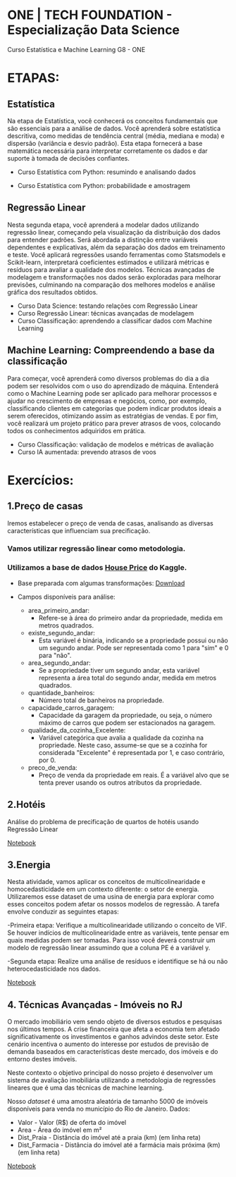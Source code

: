 # ONE | TECH FOUNDATION - Especialização Data Science
Curso Estatística e Machine Learning G8 - ONE

# ETAPAS:
## Estatística

Na etapa de Estatística, você conhecerá os conceitos fundamentais que são essenciais para a análise de dados. Você aprenderá sobre estatística descritiva, como medidas de tendência central (média, mediana e moda) e dispersão (variância e desvio padrão). Esta etapa fornecerá a base matemática necessária para interpretar corretamente os dados e dar suporte à tomada de decisões confiantes.

- Curso Estatística com Python: resumindo e analisando dados

- Curso Estatística com Python: probabilidade e amostragem

## Regressão Linear

Nesta segunda etapa, você aprenderá a modelar dados utilizando regressão linear, começando pela visualização da distribuição dos dados para entender padrões. Será abordada a distinção entre variáveis dependentes e explicativas, além da separação dos dados em treinamento e teste. Você aplicará regressões usando ferramentas como Statsmodels e Scikit-learn, interpretará coeficientes estimados e utilizará métricas e resíduos para avaliar a qualidade dos modelos. Técnicas avançadas de modelagem e transformações nos dados serão exploradas para melhorar previsões, culminando na comparação dos melhores modelos e análise gráfica dos resultados obtidos.

 - Curso Data Science: testando relações com Regressão Linear
 - Curso Regressão Linear: técnicas avançadas de modelagem
 - Curso Classificação: aprendendo a classificar dados com Machine Learning

## Machine Learning: Compreendendo a base da classificação

Para começar, você aprenderá como diversos problemas do dia a dia podem ser resolvidos com o uso do aprendizado de máquina. Entenderá como o Machine Learning pode ser aplicado para melhorar processos e ajudar no crescimento de empresas e negócios, como, por exemplo, classificando clientes em categorias que podem indicar produtos ideais a serem oferecidos, otimizando assim as estratégias de vendas. E por fim, você realizará um projeto prático para prever atrasos de voos, colocando todos os conhecimentos adquiridos em prática.

- Curso Classificação: validação de modelos e métricas de avaliação
- Curso IA aumentada: prevendo atrasos de voos



# Exercícios:

## 1.Preço de casas

Iremos estabelecer o preço de venda de casas, analisando as diversas características que influenciam sua precificação. 

### Vamos utilizar regressão linear como metodologia. 

### Utilizamos a base de dados [House Price](https://www.kaggle.com/code/ahmedmahmoud16/house-prices-regression) do Kaggle.
- Base preparada com algumas transformações: [Download](https://cdn3.gnarususercontent.com.br/3677-data-science-regressao-linear/Projeto/Base%20de%20dados/Pre%C3%A7os_de_casas.csv) 

- Campos disponíveis para análise:
   - area_primeiro_andar:
     - Refere-se à área do primeiro andar da propriedade, medida em metros quadrados.
   - existe_segundo_andar:
     - Esta variável é binária, indicando se a propriedade possui ou não um segundo andar. Pode ser representada como 1 para "sim" e 0 para "não".
   - area_segundo_andar:
     - Se a propriedade tiver um segundo andar, esta variável representa a área total do segundo andar, medida em metros quadrados.
   - quantidade_banheiros:
     - Número total de banheiros na propriedade.
   - capacidade_carros_garagem:
     - Capacidade da garagem da propriedade, ou seja, o número máximo de carros que podem ser estacionados na garagem.
   - qualidade_da_cozinha_Excelente:
     - Variável categórica que avalia a qualidade da cozinha na propriedade. Neste caso, assume-se que se a cozinha for considerada "Excelente" é representada por 1, e caso contrário, por 0.
   - preco_de_venda:
     - Preço de venda da propriedade em reais. É a variável alvo que se tenta prever usando os outros atributos da propriedade.
       
## 2.Hotéis

Análise do problema de precificação de quartos de hotéis usando Regressão Linear

[Notebook](https://github.com/mauricioaalmeida/ONE-ML/blob/main/Desafio_RL_Hoteis.ipynb)

## 3.Energia
Nesta atividade, vamos aplicar os conceitos de multicolinearidade e homocedasticidade em um contexto diferente: o setor de energia. Utilizaremos esse dataset de uma usina de energia para explorar como esses conceitos podem afetar os nossos modelos de regressão.
A tarefa envolve conduzir as seguintes etapas:

-Primeira etapa: Verifique a multicolinearidade utilizando o conceito de VIF. Se houver indícios de multicolinearidade entre as variáveis, tente pensar em quais medidas podem ser tomadas. Para isso você deverá construir um modelo de regressão linear assumindo que a coluna PE é a variável y.

-Segunda etapa: Realize uma análise de resíduos e identifique se há ou não heterocedasticidade nos dados.

[Notebook](https://github.com/mauricioaalmeida/ONE-ML/blob/main/Desafio_RL_Energia.ipynb)

## 4. Técnicas Avançadas - Imóveis no RJ
O mercado imobiliário vem sendo objeto de diversos estudos e pesquisas nos últimos tempos. A crise financeira que afeta a economia tem afetado significativamente os investimentos e ganhos advindos deste setor. Este cenário incentiva o aumento do interesse por estudos de previsão de demanda baseados em características deste mercado, dos imóveis e do entorno destes imóveis.

Neste contexto o objetivo principal do nosso projeto é desenvolver um sistema de avaliação imobiliária utilizando a metodologia de regressões lineares que é uma das técnicas de machine learning.

Nosso *dataset* é uma amostra aleatória de tamanho 5000 de imóveis disponíveis para venda no município do Rio de Janeiro.
Dados:

   - Valor - Valor (R$) de oferta do imóvel
   - Area - Área do imóvel em m²
   - Dist_Praia - Distância do imóvel até a praia (km) (em linha reta)
   - Dist_Farmacia - Distância do imóvel até a farmácia mais próxima (km) (em linha reta)

[Notebook](https://github.com/mauricioaalmeida/ONE-ML/blob/main/RL2_T%C3%A9cnicas_Avan%C3%A7adas.ipynb)
